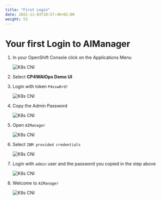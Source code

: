 ```yaml
---
title: "First Login"
date: 2022-11-03T10:57:46+01:00
weight: 53
---
```


# Your first Login to AIManager

1. In your OpenShift Console click on the Applications Menu

	![K8s CNI](/cp4waiops-training/pics/07_fzth_ocp_menu.png)


1. Select **CP4WAIOps Demo UI**

1. Login with token `P4ssw0rd!`

	![K8s CNI](/cp4waiops-training/pics/08_demo_ui_login.png)


1. Copy the Admin Password

	![K8s CNI](/cp4waiops-training/pics/09_demo_ui_aimanager_pwd.png)

1. Open `AIManager`

	![K8s CNI](/cp4waiops-training/pics/10_demo_ui_aimanager_open.png)

1. Select `IBM provided credentials`

	![K8s CNI](/cp4waiops-training/pics/11_demo_ui_aimanager_type.png)

1. Login with `admin` user and the password you copied in the step above

	![K8s CNI](/cp4waiops-training/pics/12_demo_ui_aimanager_login.png)

1. Welcome to  `AIManager`

	![K8s CNI](/cp4waiops-training/pics/13_demo_ui_aimanager_welcome.png)




